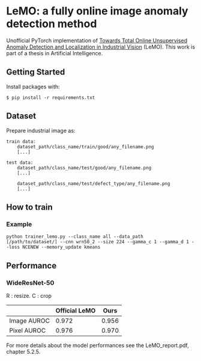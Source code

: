 # LeMO: a fully online image anomaly detection method

Unofficial PyTorch implementation of [Towards Total Online Unsupervised Anomaly Detection and Localization in Industrial Vision](https://arxiv.org/abs/2305.15652) (LeMO).
This work is part of a thesis in Artificial Intelligence.

## Getting Started

Install packages with:

```
$ pip install -r requirements.txt
```

## Dataset 

Prepare industrial image as:

``` 
train data:
    dataset_path/class_name/train/good/any_filename.png
    [...]

test data:
    dataset_path/class_name/test/good/any_filename.png
    [...]

    dataset_path/class_name/test/defect_type/any_filename.png
    [...]
``` 

## How to train

### Example
```
python trainer_lemo.py --class_name all --data_path [/path/to/dataset/] --cnn wrn50_2 --size 224 --gamma_c 1 --gamma_d 1 --loss NCENEW --memory_update kmeans
```

## Performance 
### WideResNet-50
R : resize. 
C : crop

|                |     Official LeMO     |      Ours      |
|----------------|-----------------------|----------------|
| Image AUROC    |           0.972       |      0.956     |
| Pixel AUROC    |           0.976       |      0.970     |

For more details about the model performances see the LeMO_report.pdf, chapter 5.2.5.

